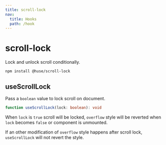 ```yaml
---
title: scroll-lock
nav:
  title: Hooks
  path: /hook
---
```


# scroll-lock

Lock and unlock scroll conditionally.

```shell
npm install @huse/scroll-lock
```

## useScrollLock

Pass a `boolean` value to lock scroll on document.

```typescript
function useScrollLock(lock: boolean): void
```

When `lock` is `true` scroll will be locked, `overflow` style will be reverted when `lock` becomes `false` or component is unmounted.

If an other modification of `overflow` style happens after scroll lock, `useScrollLock` will not revert the style.

<code src='./demo/useScrollLock.tsx'>
